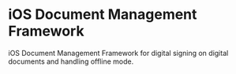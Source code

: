 # iOS Document Management Framework
iOS Document Management Framework for digital signing on digital documents and handling offline mode.
